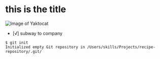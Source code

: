 # this is the title
![Image of Yaktocat](https://octodex.github.com/images/yaktocat.png)
- [√] subway to company

```
$ git init
Initialized empty Git repository in /Users/skills/Projects/recipe-repository/.git/
```
